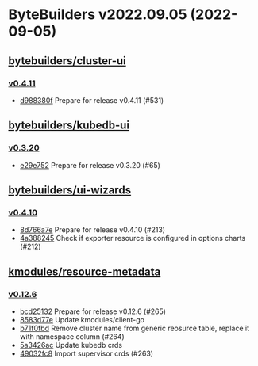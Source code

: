 # ByteBuilders v2022.09.05 (2022-09-05)


## [bytebuilders/cluster-ui](https://github.com/bytebuilders/cluster-ui)

### [v0.4.11](https://github.com/bytebuilders/cluster-ui/releases/tag/v0.4.11)

- [d988380f](https://github.com/bytebuilders/cluster-ui/commit/d988380f) Prepare for release v0.4.11 (#531)



## [bytebuilders/kubedb-ui](https://github.com/bytebuilders/kubedb-ui)

### [v0.3.20](https://github.com/bytebuilders/kubedb-ui/releases/tag/v0.3.20)

- [e29e752](https://github.com/bytebuilders/kubedb-ui/commit/e29e752) Prepare for release v0.3.20 (#65)



## [bytebuilders/ui-wizards](https://github.com/bytebuilders/ui-wizards)

### [v0.4.10](https://github.com/bytebuilders/ui-wizards/releases/tag/v0.4.10)

- [8d766a7e](https://github.com/bytebuilders/ui-wizards/commit/8d766a7e) Prepare for release v0.4.10 (#213)
- [4a388245](https://github.com/bytebuilders/ui-wizards/commit/4a388245) Check if exporter resource is configured in options charts (#212)



## [kmodules/resource-metadata](https://github.com/kmodules/resource-metadata)

### [v0.12.6](https://github.com/kmodules/resource-metadata/releases/tag/v0.12.6)

- [bcd25132](https://github.com/kmodules/resource-metadata/commit/bcd25132) Prepare for release v0.12.6 (#265)
- [8583d77e](https://github.com/kmodules/resource-metadata/commit/8583d77e) Update kmodules/client-go
- [b71f0fbd](https://github.com/kmodules/resource-metadata/commit/b71f0fbd) Remove cluster name from generic reosurce table, replace it with namespace column (#264)
- [5a3426ac](https://github.com/kmodules/resource-metadata/commit/5a3426ac) Update kubedb crds
- [49032fc8](https://github.com/kmodules/resource-metadata/commit/49032fc8) Import supervisor crds (#263)



